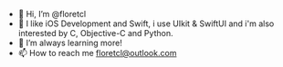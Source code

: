 - 👋 Hi, I’m @floretcl
- 👀 I like iOS Development and Swift, i use UIkit & SwiftUI and i'm also interested by C, Objective-C and Python.
- 🌱 I’m always learning more!
- 📫 How to reach me floretcl@outlook.com
